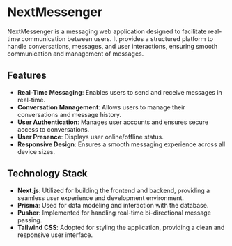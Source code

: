 # NextMessenger

NextMessenger is a messaging web application designed to facilitate real-time communication between users. It provides a structured platform to handle conversations, messages, and user interactions, ensuring smooth communication and management of messages.

## Features

- **Real-Time Messaging**: Enables users to send and receive messages in real-time.
- **Conversation Management**: Allows users to manage their conversations and message history.
- **User Authentication**: Manages user accounts and ensures secure access to conversations.
- **User Presence**: Displays user online/offline status.
- **Responsive Design**: Ensures a smooth messaging experience across all device sizes.

## Technology Stack

- **Next.js**: Utilized for building the frontend and backend, providing a seamless user experience and development environment.
- **Prisma**: Used for data modeling and interaction with the database.
- **Pusher**: Implemented for handling real-time bi-directional message passing.
- **Tailwind CSS**: Adopted for styling the application, providing a clean and responsive user interface.
